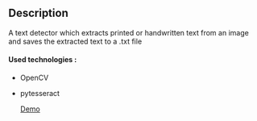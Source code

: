 ## Description

A text detector which extracts printed or handwritten text from an image and saves the extracted text to a .txt file
#### Used technologies :
- OpenCV
- pytesseract

  <p><a href="https://youtu.be/TFRE-8isSBE" rel="nofollow">Demo</a></p>

